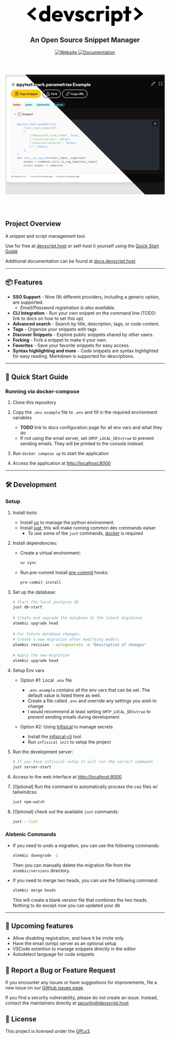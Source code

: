 <div align="center">
  <p align="center">
    <a href="#">
      <img src="app/static/images/brand/dark/wordmark.svg" alt="Devscript Wordmark" width="369" height="64">
    </a>
  </p>
    <div>
        <h2 align="center">An Open Source Snippet Manager</h2>
    </div>
    <div>
        <a href="https://devscript.host">
            <img src="https://img.shields.io/badge/website-devscript.host-brown?style=for-the-badge&logo=" alt="Website"
            height="24">
        </a>
        <a href="https://docs.devscript.host">
            <img src="https://img.shields.io/badge/docs-docs.devscript.host-blue?style=for-the-badge" alt="Documentation"
            height="24">
        </a>
    </div>
</div>

<br /><br />

![devscript-theme-screenshot](docs/assets/screenshots/themes-split.png)

<br /><br />


## Project Overview

A snippet and script management tool.

Use for free at [devscript.host](https://devscript.host)
or self-host it yourself using the [Quick Start Guide](#-quick-start-guide)

Additional documentation can be found at [docs.devscript.host](https://docs.devscript.host)

---


## 📦 Features

- **SSO Support** - Nine (9) different providers, including a generic option, are supported.
    - _Email/Password registration is also available._
- **CLI Integration** - Run your own snippet on the command line (TODO: link to docs on how to set this up)
- **Advanced search** - Search by title, description, tags, or code content.
- **Tags** - Organize your snippets with tags
- **Discover Snippets** - Explore public snippets shared by other users.
- **Forking** - Fork a snippet to make it your own.
- **Favorites** - Save your favorite snippets for easy access.
- **Syntax highlighting and more** - Code snippets are syntax highlighted for easy reading. Markdown is supported for descriptions.

---


## 🚀 Quick Start Guide


### Running via docker-compose

1. Clone this repository
2. Copy the `.env.example` file to `.env` and fill in the required environment variables
    - **TODO** link to docs configuration page for all env vars and what they do
    - If not using the email server, set `SMTP_LOCAL_DEV=true` to prevent sending emails.
      They will be printed to the console instead.

3. Run `docker compose up` to start the application
4. Access the application at <http://localhost:8000>

---


## 🛠️ Development


### Setup

1. Install tools:
    - Install [uv](https://docs.astral.sh/uv/getting-started/installation/) to manage the python environment.
    - Install [just](https://github.com/casey/just), this will make running common dev commands eaiser
        - To use some of the `just` commands, [docker](https://docs.docker.com/engine/install/) is required

2. Install dependencies:
    - Create a virtual environment:

        ```bash
        uv sync
        ```

    - Run pre-commit Install [pre-commit](https://pre-commit.com/) hooks:

        ```bash
        pre-commit install
        ```

3. Set up the database:

    ```bash
    # Start the local postgres db
    just db-start

    # Create and upgrade the database to the latest migration
    alembic upgrade head

    # For future database changes:
    # Create a new migration after modifying models
    alembic revision --autogenerate -m "Description of changes"

    # Apply the new migration
    alembic upgrade head
    ```

4. Setup Env vars

    - Option #1: Local `.env` file
        - `.env.example` contains all the env vars that can be set. The default value is listed there as well.
        - Create a file called `.env` and override any settings you wish to change
        - I would recommend at least setting `SMTP_LOCAL_DEV=true` to prevent sending emails during development

    - Option #2: Using [Infisical](https://infisical.com/) to manage secrets
        - Install the [infisical-cli](https://infisical.com/docs/cli/overview) tool
        - Run `infisical init` to setup the project

5. Run the development server:

    ```bash
    # If you have infisical setup it will run the correct commands
    just server-start
    ```

6. Access to the web interface at [http://localhost:8000](http://localhost:8000)

7. [Optional] Run the command to automatically process the css files w/ tailwindcss:

    ```bash
    just npm-watch
    ```

8. [Optional] check out the available `just` commands:

    ```bash
    just --list
    ```


### Alebmic Commands

- If you need to undo a migration, you can use the following commands:

    ```bash
    alembic downgrade -1
    ```

    Then you can manually delete the migration file from the `alembic/versions` directory.

- If you need to merge two heads, you can use the following command:

    ```bash
    alembic merge heads
    ```

    This will create a blank version file that combines the two heads. Nothing to do except now you can updated your db

---


## 📝 Upcoming features

- Allow disabling registration, and have it be invite only
- Have the email (smtp) server as an optional setup
- VSCode extention to manage snippets directly in the editor
- Autodetect language for code snippets


## 💬 Report a Bug or Feature Request

If you encounter any issues or have suggestions for improvements, file a new issue on our [GitHub issues page](https://github.com/xtream1101/devscript/issues).

If you find a security vulnerability, please do not create an issue. Instead, contact the maintainers directly at [security@devscript.host](mailto:security@devscript.host)


## 📜 License

This project is licensed under the [GPLv3](LICENSE).
